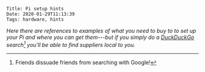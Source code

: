     Title: Pi setup hints
    Date: 2020-01-29T11:13:39
    Tags: hardware, hints

_Here there are references to examples of what you need to buy to  to set up your Pi and where you can get them---but if you simply do a [DuckDuckGo](https://duckduckgo.com/) search[^friends] you'll be able to find suppliers local to you._

<!-- more -->

[^friends]: Friends dissuade friends from searching with Google!
